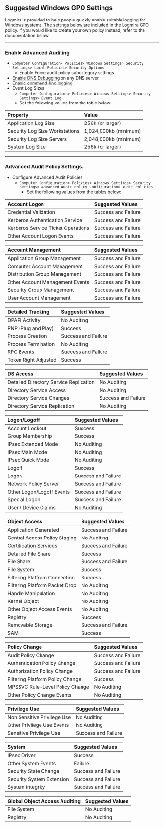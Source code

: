 ## Suggested Windows GPO Settings
Logmira is provided to help people quickly enable suitable logging for Windows systems. The settings below are included in the Logmira GPO policy. 
If you would like to create your own policy instead, refer to the documentation below.

---
### Enable Advanced Auditing
* `Computer Configuration> Policies> Windows Settings> Security Settings> Local Policies> Security Options`
  * Enable Force audit policy subcategory settings
* [Enable DNS Debugging](https://www.blumira.com/integration/microsoft-windows-dns/) on any DNS server
* [Enable command-line logging](https://github.com/Blumira/Logmira/blob/master/Advanced%20Microsoft%20Commandline%20Logging%20via%20GPO.md)
* Event Log Sizes
  * `Computer Configuration> Policies> Windows Settings> Security Settings> Event Log`
  * Set the following values from the table below:

|Property                               |Value                 |
|:--------------------------------------|:---------------------|
| Application Log Size                  | 256k (or larger)     |
| Security Log Size Workstations        | 1,024,000kb (minimum)|
| Security Log Size Servers             | 2,048,000kb (minimum)|
| System Log Size	                      | 256k (or larger)     |

---
### Advanced Audit Policy Settings.
* Configure Advanced Audit Policies
  * `Computer Configuration> Policies> Windows Settings> Security Settings> Advanced Audit Policy Configuration> Audit Policies`
    * Set the following values from the tables below:

| Account Logon                      | Suggested Values    |
|:-----------------------------------|:--------------------|
| Credential Validation	             | Success and Failure |
| Kerberos Authentication Service    | Success and Failure |
| Kerberos Service Ticket Operations | Success and Failure |
| Other Account Logon Events	        | Success and Failure |

| Account Management                 | Suggested Values    |
|:-----------------------------------|:--------------------|
| Application Group Management	      | Success and Failure |
| Computer Account Management	       | Success and Failure |
| Distribution Group Management      | Success and Failure |
| Other Account Management Events    | Success and Failure |
| Security Group Management	         | Success and Failure |
| User Account Management	           | Success and Failure |

| Detailed Tracking                  | Suggested Values    |
|:-----------------------------------|:--------------------|
| DPAPI Activity	                    | No Auditing         |
| PNP (Plug and Play)	               | Success             |
| Process Creation	                  | Success and Failure |
| Process Termination                | No Auditing         |
| RPC Events	                        | Success and Failure |
| Token Right Adjusted	              | Success             |

| DS Access                              | Suggested Values    |
|:---------------------------------------|:--------------------|
| Detailed Directory Service Replication | No Auditing         |
| Directory Service Access	              | No Auditing         |
| Directory Service Changes	             | Success and Failure |
| Directory Service Replication	         | No Auditing         |

| Logon/Logoff                       | Suggested Values    |
|:-----------------------------------|:--------------------|
| Account Lockout 	                  | Success             |
| Group Membership	                  | Success             |
| IPsec Extended Mode	               | No Auditing         |
| IPsec Main Mode	                   | No Auditing         |
| IPsec Quick Mode	                  | No Auditing         |
| Logoff	                            | Success             |
| Logon	                             | Success and Failure |
| Network Policy Server	             | Success and Failure |
| Other Logon/Logoff Events	         | Success and Failure |
| Special Logon	                     | Success and Failure |
| User / Device Claims	              | No Auditing         |

| Object Access                      | Suggested Values    |
|:-----------------------------------|:--------------------|
| Application Generated	             | Success and Failure |
| Central Access Policy Staging	     | No Auditing         |
| Certification Services	            | Success and Failure |
| Detailed File Share	               | Success             |
| File Share	                        | Success and Failure |
| File System	                       | Success             |
| Filtering Platform Connection      | Success             |
| Filtering Platform Packet Drop     | No Auditing         |
| Handle Manipulation	               | No Auditing         |
| Kernel Object	                     | No Auditing         |
| Other Object Access Events	        | No Auditing         |
| Registry	                          | Success             |
| Removable Storage	                 | Success and Failure |
| SAM	                               | Success             |

| Policy Change                      | Suggested Values    |
|:-----------------------------------|:--------------------|
| Audit Policy Change	               | Success and Failure |
| Authentication Policy Change	      | Success and Failure |
| Authorization Policy Change	       | Success and Failure |
| Filtering Platform Policy Change   | Success             |
| MPSSVC Rule-Level Policy Change    | No Auditing         |
| Other Policy Change Events         | No Auditing         |

| Privilege Use                      | Suggested Values    |
|:-----------------------------------|:--------------------|
| Non Sensitive Privilege Use	       | No Auditing         |
| Other Privilege Use Events	        | No Auditing         |
| Sensitive Privilege Use	           | Success and Failure |

| System                             | Suggested Values    |
|:-----------------------------------|:--------------------|
| IPsec Driver	                      | Success             |
| Other System Events	               | Failure             |
| Security State Change	             | Success and Failure |
| Security System Extension	         | Success and Failure |
| System Integrity	                  | Success and Failure |

| Global Object Access Auditing      | Suggested Values    |
|:-----------------------------------|:--------------------|
| File System	                       | No Auditing         |
| Registry	                          | No Auditing         |

